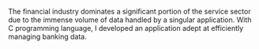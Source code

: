 
The financial industry dominates a significant portion of the service sector due to the immense volume of data handled by a singular application. With C programming language, I developed an application adept at efficiently managing banking data.
